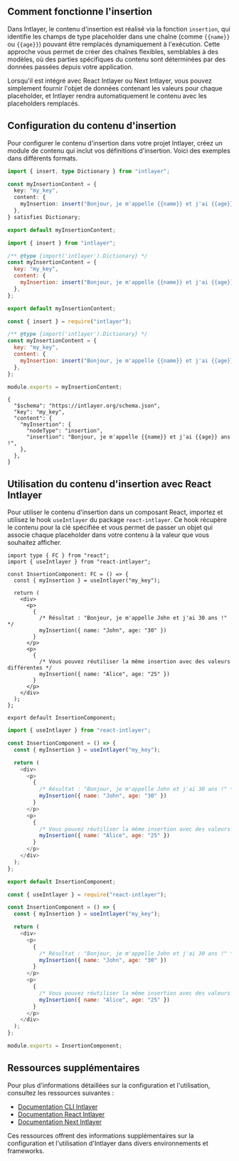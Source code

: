 ## Comment fonctionne l'insertion

Dans Intlayer, le contenu d'insertion est réalisé via la fonction `insertion`, qui identifie les champs de type placeholder dans une chaîne (comme `{{name}}` ou `{{age}}`) pouvant être remplacés dynamiquement à l'exécution. Cette approche vous permet de créer des chaînes flexibles, semblables à des modèles, où des parties spécifiques du contenu sont déterminées par des données passées depuis votre application.

Lorsqu'il est intégré avec React Intlayer ou Next Intlayer, vous pouvez simplement fournir l'objet de données contenant les valeurs pour chaque placeholder, et Intlayer rendra automatiquement le contenu avec les placeholders remplacés.

## Configuration du contenu d'insertion

Pour configurer le contenu d'insertion dans votre projet Intlayer, créez un module de contenu qui inclut vos définitions d'insertion. Voici des exemples dans différents formats.

```typescript fileName="**/*.content.ts" contentDeclarationFormat="typescript"
import { insert, type Dictionary } from "intlayer";

const myInsertionContent = {
  key: "my_key",
  content: {
    myInsertion: insert("Bonjour, je m'appelle {{name}} et j'ai {{age}} ans !"),
  },
} satisfies Dictionary;

export default myInsertionContent;
```

```javascript fileName="**/*.content.mjs" contentDeclarationFormat="esm"
import { insert } from "intlayer";

/** @type {import('intlayer').Dictionary} */
const myInsertionContent = {
  key: "my_key",
  content: {
    myInsertion: insert("Bonjour, je m'appelle {{name}} et j'ai {{age}} ans !"),
  },
};

export default myInsertionContent;
```

```javascript fileName="**/*.content.cjs" contentDeclarationFormat="commonjs"
const { insert } = require("intlayer");

/** @type {import('intlayer').Dictionary} */
const myInsertionContent = {
  key: "my_key",
  content: {
    myInsertion: insert("Bonjour, je m'appelle {{name}} et j'ai {{age}} ans !"),
  },
};

module.exports = myInsertionContent;
```

```json5 fileName="**/*.content.json" contentDeclarationFormat="json"
{
  "$schema": "https://intlayer.org/schema.json",
  "key": "my_key",
  "content": {
    "myInsertion": {
      "nodeType": "insertion",
      "insertion": "Bonjour, je m'appelle {{name}} et j'ai {{age}} ans !",
    },
  },
}
```

## Utilisation du contenu d'insertion avec React Intlayer

Pour utiliser le contenu d'insertion dans un composant React, importez et utilisez le hook `useIntlayer` du package `react-intlayer`. Ce hook récupère le contenu pour la clé spécifiée et vous permet de passer un objet qui associe chaque placeholder dans votre contenu à la valeur que vous souhaitez afficher.

```tsx fileName="**/*.tsx" codeFormat="typescript"
import type { FC } from "react";
import { useIntlayer } from "react-intlayer";

const InsertionComponent: FC = () => {
  const { myInsertion } = useIntlayer("my_key");

  return (
    <div>
      <p>
        {
          /* Résultat : "Bonjour, je m'appelle John et j'ai 30 ans !" */
          myInsertion({ name: "John", age: "30" })
        }
      </p>
      <p>
        {
          /* Vous pouvez réutiliser la même insertion avec des valeurs différentes */
          myInsertion({ name: "Alice", age: "25" })
        }
      </p>
    </div>
  );
};

export default InsertionComponent;
```

```javascript fileName="**/*.mjx" codeFormat="esm"
import { useIntlayer } from "react-intlayer";

const InsertionComponent = () => {
  const { myInsertion } = useIntlayer("my_key");

  return (
    <div>
      <p>
        {
          /* Résultat : "Bonjour, je m'appelle John et j'ai 30 ans !" */
          myInsertion({ name: "John", age: "30" })
        }
      </p>
      <p>
        {
          /* Vous pouvez réutiliser la même insertion avec des valeurs différentes */
          myInsertion({ name: "Alice", age: "25" })
        }
      </p>
    </div>
  );
};

export default InsertionComponent;
```

```javascript fileName="**/*.cjs" codeFormat="commonjs"
const { useIntlayer } = require("react-intlayer");

const InsertionComponent = () => {
  const { myInsertion } = useIntlayer("my_key");

  return (
    <div>
      <p>
        {
          /* Résultat : "Bonjour, je m'appelle John et j'ai 30 ans !" */
          myInsertion({ name: "John", age: "30" })
        }
      </p>
      <p>
        {
          /* Vous pouvez réutiliser la même insertion avec des valeurs différentes */
          myInsertion({ name: "Alice", age: "25" })
        }
      </p>
    </div>
  );
};

module.exports = InsertionComponent;
```

## Ressources supplémentaires

Pour plus d'informations détaillées sur la configuration et l'utilisation, consultez les ressources suivantes :

- [Documentation CLI Intlayer](https://github.com/aymericzip/intlayer/blob/main/docs/fr/intlayer_cli.md)
- [Documentation React Intlayer](https://github.com/aymericzip/intlayer/blob/main/docs/fr/intlayer_with_create_react_app.md)
- [Documentation Next Intlayer](https://github.com/aymericzip/intlayer/blob/main/docs/fr/intlayer_with_nextjs_15.md)

Ces ressources offrent des informations supplémentaires sur la configuration et l'utilisation d'Intlayer dans divers environnements et frameworks.
